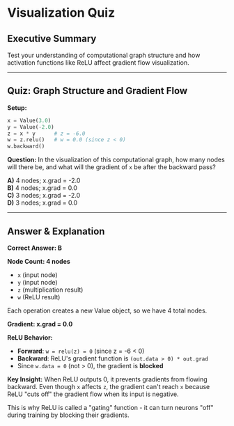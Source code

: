 # Visualization Quiz

## Executive Summary

Test your understanding of computational graph structure and how activation functions like ReLU affect gradient flow visualization.

---

## Quiz: Graph Structure and Gradient Flow

**Setup:**
```python
x = Value(3.0)
y = Value(-2.0)
z = x * y      # z = -6.0
w = z.relu()   # w = 0.0 (since z < 0)
w.backward()
```

**Question:** In the visualization of this computational graph, how many nodes will there be, and what will the gradient of `x` be after the backward pass?

**A)** 4 nodes; x.grad = -2.0  
**B)** 4 nodes; x.grad = 0.0  
**C)** 3 nodes; x.grad = -2.0  
**D)** 3 nodes; x.grad = 0.0  

---

## Answer & Explanation

**Correct Answer: B**

**Node Count: 4 nodes**
- `x` (input node)
- `y` (input node)  
- `z` (multiplication result)
- `w` (ReLU result)

Each operation creates a new Value object, so we have 4 total nodes.

**Gradient: x.grad = 0.0**

**ReLU Behavior:**
- **Forward**: `w = relu(z) = 0` (since z = -6 < 0)
- **Backward**: ReLU's gradient function is `(out.data > 0) * out.grad`
- Since `w.data = 0` (not > 0), the gradient is **blocked**

**Key Insight:** When ReLU outputs 0, it prevents gradients from flowing backward. Even though `x` affects `z`, the gradient can't reach `x` because ReLU "cuts off" the gradient flow when its input is negative.

This is why ReLU is called a "gating" function - it can turn neurons "off" during training by blocking their gradients.
